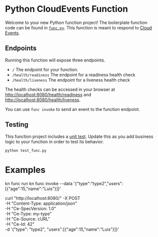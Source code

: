 # Python CloudEvents Function

Welcome to your new Python function project! The boilerplate function
code can be found in [`func.py`](./func.py). This function is meant
to respond to [Cloud Events](https://cloudevents.io/).

## Endpoints

Running this function will expose three endpoints.

  * `/` The endpoint for your function.
  * `/health/readiness` The endpoint for a readiness health check
  * `/health/liveness` The endpoint for a liveness health check

The health checks can be accessed in your browser at
[http://localhost:8080/health/readiness]() and
[http://localhost:8080/health/liveness]().

You can use `func invoke` to send an event to the function endpoint.


## Testing

This function project includes a [unit test](./test_func.py). Update this
as you add business logic to your function in order to test its behavior.

```console
python test_func.py
```


# Examples
kn func run
kn func invoke --data '{\"type\":\"type2\",\"users\":[{\"age\":15,\"name\":\"Luis\"}]}'

curl "http://localhost:8080/" -X POST \
  -H "Content-Type: application/json" \
  -H "Ce-SpecVersion: 1.0" \
  -H "Ce-Type: my-type" \
  -H "Ce-Source: cURL" \
  -H "Ce-Id: 42" \
  -d '{"type": "type2", "users":[{"age":15,"name":"Luis"}]}'